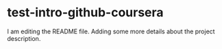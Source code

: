 # test-intro-github-coursera

I am editing the README file. Adding some more details about the project description.

